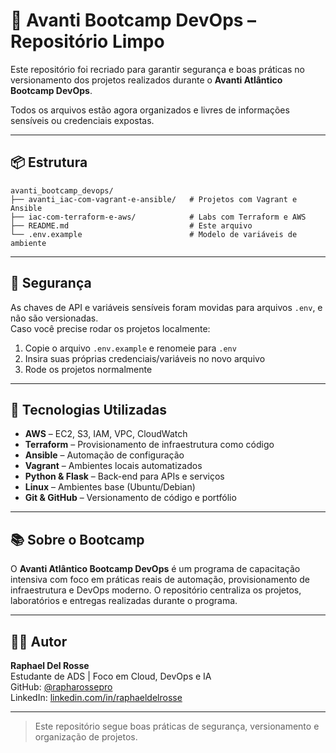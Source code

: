 # 🚀 Avanti Bootcamp DevOps – Repositório Limpo

Este repositório foi recriado para garantir segurança e boas práticas no versionamento dos projetos realizados durante o **Avanti Atlântico Bootcamp DevOps**.

Todos os arquivos estão agora organizados e livres de informações sensíveis ou credenciais expostas.

---

## 📦 Estrutura

```
avanti_bootcamp_devops/
├── avanti_iac-com-vagrant-e-ansible/   # Projetos com Vagrant e Ansible
├── iac-com-terraform-e-aws/            # Labs com Terraform e AWS
├── README.md                           # Este arquivo
└── .env.example                        # Modelo de variáveis de ambiente
```

---

## 🔐 Segurança

As chaves de API e variáveis sensíveis foram movidas para arquivos `.env`, e não são versionadas.  
Caso você precise rodar os projetos localmente:

1. Copie o arquivo `.env.example` e renomeie para `.env`
2. Insira suas próprias credenciais/variáveis no novo arquivo
3. Rode os projetos normalmente

---

## 🧰 Tecnologias Utilizadas

- **AWS** – EC2, S3, IAM, VPC, CloudWatch
- **Terraform** – Provisionamento de infraestrutura como código
- **Ansible** – Automação de configuração
- **Vagrant** – Ambientes locais automatizados
- **Python & Flask** – Back-end para APIs e serviços
- **Linux** – Ambientes base (Ubuntu/Debian)
- **Git & GitHub** – Versionamento de código e portfólio

---

## 📚 Sobre o Bootcamp

O **Avanti Atlântico Bootcamp DevOps** é um programa de capacitação intensiva com foco em práticas reais de automação, provisionamento de infraestrutura e DevOps moderno. O repositório centraliza os projetos, laboratórios e entregas realizadas durante o programa.

---

## 👨‍💻 Autor

**Raphael Del Rosse**  
Estudante de ADS | Foco em Cloud, DevOps e IA  
GitHub: [@rapharossepro](https://github.com/rapharossepro)  
LinkedIn: [linkedin.com/in/raphaeldelrosse](https://www.linkedin.com/in/raphaeldelrosse)

---

> Este repositório segue boas práticas de segurança, versionamento e organização de projetos.
